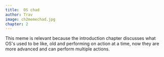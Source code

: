 ```yaml
---
title:  OS chad
author: Trav
image: ch2memechad.jpg
chapter: 2
---
```

This meme is relevant because the introduction chapter discusses what OS's used to be like, old and performing on action at a time, now they are more advanced and can perform multiple actions.
